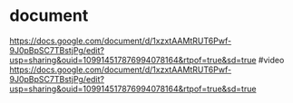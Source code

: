 # document
https://docs.google.com/document/d/1xzxtAAMtRUT6Pwf-9J0pBpSC7TBstjPg/edit?usp=sharing&ouid=109914517876994078164&rtpof=true&sd=true
#video
https://docs.google.com/document/d/1xzxtAAMtRUT6Pwf-9J0pBpSC7TBstjPg/edit?usp=sharing&ouid=109914517876994078164&rtpof=true&sd=true
